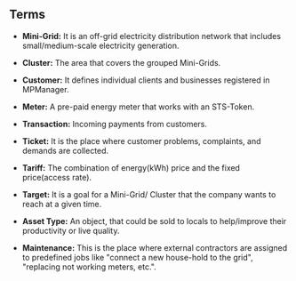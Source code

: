 Terms
-----

-  **Mini-Grid:** It is an off-grid electricity distribution network
   that includes small/medium-scale electricity generation.

-  **Cluster:** The area that covers the grouped Mini-Grids.

-  **Customer:** It defines individual clients and businesses registered
   in MPManager.

-  **Meter:** A pre-paid energy meter that works with an STS-Token.

-  **Transaction:** Incoming payments from customers.

-  **Ticket:** It is the place where customer problems, complaints, and
   demands are collected.

-  **Tariff:** The combination of energy(kWh) price and the fixed
   price(access rate).

-  **Target:** It is a goal for a Mini-Grid/ Cluster that the company
   wants to reach at a given time.

-  **Asset Type:** An object, that could be sold to locals to
   help/improve their productivity or live quality.

-  **Maintenance:** This is the place where external contractors are
   assigned to predefined jobs like "connect a new house-hold to the
   grid", "replacing not working meters, etc.".